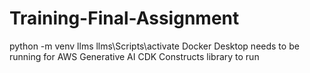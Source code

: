 # Training-Final-Assignment

python -m venv llms
llms\Scripts\activate
Docker Desktop needs to be running for AWS Generative AI CDK Constructs library to run